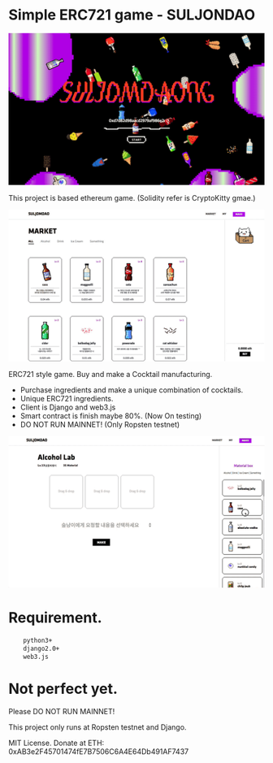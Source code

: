 # Simple ERC721 game - SULJONDAO

![SULJOMDAO](https://github.com/CodeMath/suljomdao/blob/master/readme/intro.gif?raw=true)

This project is based ethereum game. (Solidity refer is CryptoKitty gmae.)

![SULJOMDAO](https://github.com/CodeMath/suljomdao/blob/master/readme/market.gif?raw=true)

ERC721 style game. Buy and make a Cocktail manufacturing.

- Purchase ingredients and make a unique combination of cocktails.
- Unique ERC721 ingredients.
- Client is Django and web3.js
- Smart contract is finish maybe 80%. (Now On testing)
- DO NOT RUN MAINNET! (Only Ropsten testnet)


![SULJOMDAO](https://github.com/CodeMath/suljomdao/blob/master/readme/make.gif?raw=true)


# Requirement.
```
	python3+
	django2.0+
	web3.js
```

# Not perfect yet.

Please DO NOT RUN MAINNET!

This project only runs at Ropsten testnet and Django.



MIT License. Donate at ETH: 0xAB3e2F45701474fE7B7506C6A4E64Db491AF7437